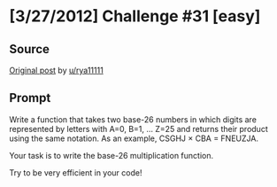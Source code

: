 # [3/27/2012] Challenge #31 [easy]

## Source

[Original post](https://old.reddit.com/r/dailyprogrammer/comments/rg1vv/3272012_challenge_31_easy/) by [u/rya11111](https://old.reddit.com/user/rya11111)

## Prompt

Write a function that takes two base-26 numbers in which digits are represented by letters with A=0, B=1, … Z=25 and returns their product using the same notation. As an example, CSGHJ × CBA = FNEUZJA.

Your task is to write the base-26 multiplication function.

Try to be very efficient in your code!

